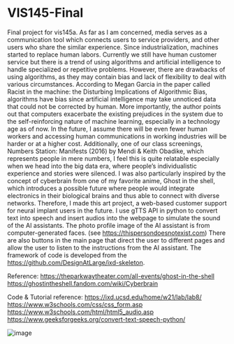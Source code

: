 # VIS145-Final
Final project for vis145a.
As far as I am concerned, media serves as a communication tool which connects users to service providers, and other users who share the similar experience. Since industrialization, machines started to replace human labors. Currently we still have human customer service but there is a trend of using algorithms and artificial intelligence to handle specialized or repetitive problems. However, there are drawbacks of using algorithms, as they may contain bias and lack of flexibility to deal with various circumstances. According to Megan Garcia in the paper called Racist in the machine: the Disturbing Implications of Algorithmic Bias, algorithms have bias since artificial intelligence may take unnoticed data that could not be corrected by human. 
More importantly, the author points out that computers exacerbate the existing prejudices in the system due to the self-reinforcing nature of machine learning, especially in a technology age as of now. In the future, I assume there will be even fewer human workers and accessing human communications in working industries will be harder or at a higher cost. Additionally, one of our class screenings, Numbers Station: Manifests (2016) by Mendi & Keith Obadike, which represents people in mere numbers, I feel this is quite relatable especially when we head into the big data era, where people’s individualistic experience and stories were silenced.
I was also particularly inspired by the concept of cyberbrain from one of my favorite anime, Ghost in the shell, which introduces a possible future where people would integrate electronics in their biological brains and thus able to connect with diverse networks. Therefore, I made this art project, a web-based customer support for neural implant users in the future. I use gTTS API in python to convert text into speech and insert audios into the webpage to simulate the sound of the AI assistants. The photo profile image of the AI assistant is from computer-generated faces. (see https://thispersondoesnotexist.com) There are also buttons in the main page that direct the user to different pages and allow the user to listen to the instructions from the AI assistant. The framework of code is developed from the https://github.com/DesignAtLarge/ixd-skeleton. 

Reference:
https://theparkwaytheater.com/all-events/ghost-in-the-shell
https://ghostintheshell.fandom.com/wiki/Cyberbrain

Code & Tutorial reference:
https://ixd.ucsd.edu/home/w21/lab/lab8/
https://www.w3schools.com/css/css_form.asp
https://www.w3schools.com/html/html5_audio.asp
https://www.geeksforgeeks.org/convert-text-speech-python/




![image](https://user-images.githubusercontent.com/60211694/110600552-e8463900-8138-11eb-9965-29d8f4c6b887.png)
